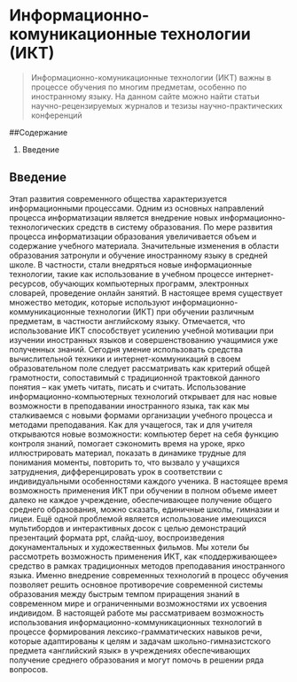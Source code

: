 # Информационно-комуникационные технологии (ИКТ)
>Информационно-комуникационные технологии (ИКТ) важны в процессе обучения по многим предметам, особенно по иностранному языку. На данном сайте можно найти статьи научно-рецензируемых журналов и тезизы научно-практических конференций


##Содержание
1. Введение

## Введение
Этап развития современного общества характеризуется информационными процессами. Одним из основных направлений процесса информатизации является внедрение новых информационно-технологических средств в систему образования. По мере развития процесса информатизации образования увеличивается объем и содержание учебного материала. Значительные изменения в области образования затронули и обучение иностранному языку в средней школе. В частности, стали внедряться новые информационные технологии, такие как использование в учебном процессе интернет-ресурсов, обучающих компьютерных программ, электронных словарей, проведение онлайн занятий. 
В настоящее время существует множество методик, которые используют информационно-коммуникационные технологии (ИКТ) при обучении различным предметам, в частности английскому языку. Отмечается, что использование ИКТ способствует усилению учебной мотивации при изучении иностранных языков и совершенствованию учащимися уже полученных знаний. 
Сегодня умение использовать средства вычислительной техники и интернет-коммуникаций в своем образовательном поле следует рассматривать как критерий общей грамотности, сопоставимый с традиционной трактовкой данного понятия – как уметь читать, писать и считать.
Использование информационно-компьютерных технологий открывает для нас новые возможности в преподавании иностранного языка, так как мы сталкиваемся с новыми формами организации учебного процесса и методами преподавания.
Как для учащегося, так и для учителя открываются новые возможности: компьютер берет на себя функцию контроля знаний, помогает сэкономить время на уроке, ярко иллюстрировать материал, показать в динамике трудные для понимания моменты, повторить то, что вызвало у учащихся затруднения, дифференцировать урок в соответствии с индивидуальными особенностями каждого ученика. В настоящее время возможность применения ИКТ при обучении в полном объеме имеет далеко не каждое учреждение, обеспечивающее получение общего среднего образования, можно сказать, единичные школы,  гимназии и лицеи. Ещё одной проблемой является использование имеющихся мультибордов и интерактивных досок с целью демонстраций презентаций формата ppt, слайд-шоу, воспроизведения докунаментальных и художественных фильмов. Мы хотели бы рассмотреть возможность применения ИКТ, как «поддерживающее» средство в рамках традиционных методов преподавания иностранного языка.
Именно внедрение современных технологий в процесс обучения позволяет решить основное противоречие современной системы образования между быстрым темпом приращения знаний в современном мире и ограниченными возможностями их усвоения индивидом. В настоящей работе мы рассматриваем возможность использования информационно-коммуникационных технологий в процессе формирования лексико-грамматических навыков речи, которые адаптированы к целям и задачам школьно-гимназистского предмета «английский язык» в учреждениях обеспечивающих получение среднего образования и могут помочь в решении ряда вопросов.
